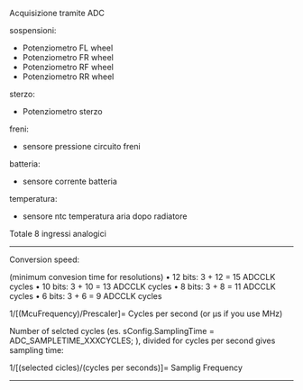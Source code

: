  Acquisizione tramite ADC 
 
 
 sospensioni:
 - Potenziometro FL wheel
 - Potenziometro FR wheel
 - Potenziometro RF wheel
 - Potenziometro RR wheel
 
 sterzo:
 - Potenziometro sterzo
 
 freni:
 - sensore pressione circuito freni
 
 batteria:
- sensore corrente batteria
 
 temperatura:
 - sensore ntc temperatura aria dopo radiatore

 
 Totale 8 ingressi analogici
 
 
 -------------------------------------------------------------------------------------------
 Conversion speed:
 
  (minimum convesion time for resolutions)
  • 12 bits: 3 + 12 = 15 ADCCLK cycles
  • 10 bits: 3 + 10 = 13 ADCCLK cycles 
  • 8  bits: 3 + 8  = 11 ADCCLK cycles 
  • 6  bits: 3 + 6  = 9  ADCCLK cycles
  
  
  1/[(McuFrequency)/Prescaler]= Cycles per second (or μs if you use MHz)
  
  
  Number of selcted cycles (es.  sConfig.SamplingTime = ADC_SAMPLETIME_XXXCYCLES; ),
  divided for cycles per second gives sampling time:
  
  
  1/[(selected cicles)/(cycles per seconds)]= Samplig Frequency
  
 --------------------------------------------------------------------------------------------- 
  
  